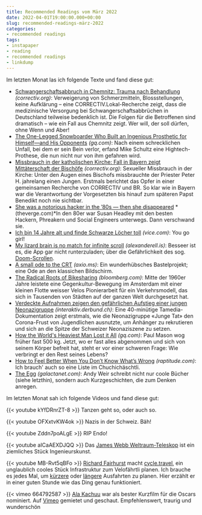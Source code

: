 ```yaml
---
title: Recommended Readings vom März 2022
date: 2022-04-01T19:00:00.000+00:00
slug: recommended-readings-märz-2022
categories:
- recommended readings
tags:
- instapaper
- reading
- recommended readings
- linkdump
---
```


Im letzten Monat las ich folgende Texte und fand diese gut:

- [Schwangerschaftsabbruch in Chemnitz: Trauma nach Behandlung](https://correctiv.org/aktuelles/gesundheit/2022/03/03/schwangerschaftsabbruch-in-chemnitz-trauma-nach-behandlung-abtreibung/) *(correctiv.org)*: Verweigerung von Schmerzmitteln, Blossstellungen, keine Aufklärung – eine CORRECTIV.Lokal-Recherche zeigt, dass die medizinische Versorgung bei Schwangerschaftsabbrüchen in Deutschland teilweise bedenklich ist. Die Folgen für die Betroffenen sind dramatisch – wie ein Fall aus Chemnitz zeigt. Wer will, der soll dürfen, ohne Wenn und Aber!
- [The One-Legged Snowboarder Who Built an Ingenious Prosthetic for Himself—and His Opponents](https://www.gq.com/story/paralympic-snowboarder-mike-schultz) *(gq.com)*: Nach einem schrecklichen Unfall, bei dem er sein Bein verlor, erfand Mike Schultz eine Hightech-Prothese, die nun nicht nur von ihm gefahren wird.
- [Missbrauch in der katholischen Kirche: Fall in Bayern zeigt Mittäterschaft der Bischöfe](https://correctiv.org/aktuelles/2022/01/12/missbrauch-in-der-katholischen-kirche-fall-in-bayern-zeigt-mittaeterschaft-der-bischoefe/) *(correctiv.org)*: Sexueller Missbrauch in der Kirche: Unter den Augen eines Bischofs missbrauchte der Priester Peter H. jahrelang einen Jungen. Erstmals berichtet das Opfer in einer gemeinsamen Recherche von CORRECTIV und BR. So klar wie in Bayern war die Verantwortung der Vorgesetzten bis hinauf zum späteren Papst Benedikt noch nie sichtbar.
- [She was a notorious hacker in the ’80s — then she disappeared](https://www.theverge.com/c/22889425/searching-for-susy-thunder) *(theverge.com)*In den 80er war Susan Headley mit den besten Hackern, Phreakern und Social Engineers unterwegs. Dann verschwand sie.
- [Ich bin 14 Jahre alt und finde Schwarze Löcher toll](https://www.vice.com/de/article/z3ng35/wie-es-ist-sich-als-14-jahrige-fur-schwarze-locher-zu-begeistern) *(vice.com)*: You go girl!
- [My lizard brain is no match for infinite scroll](https://alexanderell.is/posts/infinite-scroll/) *(alexanderell.is)*: Besseer ist es, die App gar nicht runterzuladen; über die Gefährlichkeit des sog. [Doom-Scrollen](https://en.wikipedia.org/wiki/Doomscrolling).
- [A small ode to the CRT](http://axio.ms//projects/2022/02/08/CRTBox.html) *(axio.ms)*: Ein wunderhübsches Bastelprojekt; eine Ode an den klassichen Bildschirm.
- [The Radical Roots of Bikesharing](https://www.bloomberg.com/news/features/2022-02-26/the-dutch-anarchists-who-launched-a-bikesharing-revolution) *(bloomberg.com)*: Mitte der 1960er Jahre leistete eine Gegenkultur-Bewegung im Amsterdam mit einer kleinen Flotte weisser Velos Pionierarbeit für ein Verkehrsmodell, das sich in Tausenden von Städten auf der ganzen Welt durchgesetzt hat.
- [Verdeckte Aufnahmen zeigen den gefährlichen Aufstieg einer jungen Neonazigruppe](https://interaktiv.derbund.ch/2022/das-rechtsextreme-netzwerk-der-schweiz) *(interaktiv.derbund.ch)*: Eine 40-minütige Tamedia-Dokumentation zeigt erstmals, wie die Neonazigruppe «Junge Tat» den Corona-Frust von Jugendlichen ausnutzte, um Anhänger zu rekrutieren und sich an die Spitze der Schweizer Neonaziszene zu setzen.
- [How the World's Heaviest Man Lost it All](https://www.gq.com/story/how-the-worlds-heaviest-man-lost-it-all) *(gq.com)*: Paul Mason wog früher fast 500 kg. Jetzt, wo er fast alles abgenommen und sich von seinem Körper befreit hat, steht er vor einer schweren Frage: Wie verbringt er den Rest seines Lebens?
- [How to Feel Better When You Don’t Know What’s Wrong](https://www.raptitude.com/2020/06/how-to-feel-better-when-you-dont-know-whats-wrong/) *(raptitude.com)*: Ich brauch' auch so eine Liste im Chuchichäschtli.
- [The Egg](http://www.galactanet.com/oneoff/theegg_mod.html) *(galactanet.com)*: Andy Weir schreibt nicht nur coole Bücher (siehe letzthin), sondern auch Kurzgeschichten, die zum Denken anregen.

Im letzten Monat sah ich folgende Videos und fand diese gut:

{{< youtube kYfDRnrZT-8 >}}
Tanzen geht so, oder auch so.

{{< youtube OFXxtvKW4ok >}}
Nazis in der Schweiz. Bäh!

{{< youtube Zddn7poALgE >}}
RIP Endo!

{{< youtube aICaAEXDJQQ >}}
Das [James Webb Weltraum-Teleskop](https://en.wikipedia.org/wiki/James_Webb_Space_Telescope) ist ein ziemliches Stück Ingenieurskunst.

{{< youtube MB-Rvt5qBFo >}}
[Richard Fairhurst](https://wiki.openstreetmap.org/wiki/User:Richard) macht [cycle.travel](https://cycle.travel/), ein unglaublich cooles Stück Infrastruktur zum Velofährtli planen.
Ich brauche es jedes Mal, um [kürzere](https://www.strava.com/activities/7007858657) oder [längere](https://www.strava.com/activities/6775504194) Ausfahrten zu planen.
Hier erzählt er in einer guten Stunde wie das Ding genau funktioniert.

{{< vimeo 664792587 >}}
[Ala Kachuu](https://alakachuu.com/) war als bester Kurzfilm für die Oscars nominiert.
Auf [Vimeo](https://vimeo.com/ondemand/alakachuu) gemietet und geschaut.
Empfehlenswert, traurig und wunderschön
